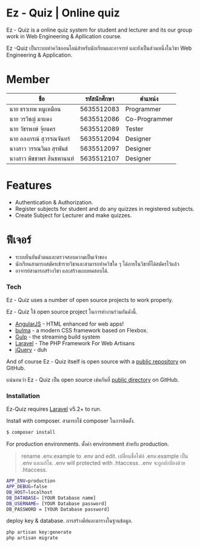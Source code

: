 # Ez - Quiz | Online quiz

Ez - Quiz is a online quiz system for student and lecturer and its our group work in Web Engineering & Apllication course.

Ez -Quiz เป็นระบบทำควิซออนไลน์สำหรับนักเรียนและอาจารย์ และยังเป็นส่วนหนึ่งในวิชา Web Engineering & Application.

# Member

|  ชือ   | รหัสนักศึกษา   	|    ตำแหน่ง   |
|---	                         |---            |---            |
|   นาย ธราเทพ หนูเหมือน        |   5635512083   |  Programmer   |
|   นาย วรวิชญ์ มาแดง           |   5635512086    | Co-Programmer |
|   นาย วัชรพงษ์ จุ้ยนคร          |    5635512089  | Tester          |
|   นาย อลงกรณ์ สุวรรณจันทร์     |  5635512094     | Designer      |
|   นางสาว วรรณวิมล สุรพันธ์      |  5635512097    | Designer      |
|   นางสาว พิชชาพร สินธพานนท์  |    5635512107  |   Designer    |


# Features
  - Authentication & Authorization.
  - Register subjects for student and do any quizzes in registered subjects.
  - Create Subject for Lecturer and make quizzes.

# ฟีเจอร์
  - ระบบยืนยันตัวตนและตรวจสอบความเป็นเจ้าของ
  - นักเรียนสามารถสมัครเข้ารายวิชาและสามารถทำควิซใด ๆ ได้ภายในวิชาที่ได้สมัครไว้แล้ว
  - อาจารย์สามารถสร้างวิชา และสร้างแบบทดสอบได้.


### Tech

Ez - Quiz uses a number of open source projects to work properly.

Ez - Quiz ใช้ open source project ในการทำงานร่วมกันดังนี้.

* [AngularJS] - HTML enhanced for web apps!
* [bulma] - a modern CSS framework based on Flexbox.
* [Gulp] - the streaming build system
* [Laravel] - The PHP Framework For Web Artisans
* [jQuery] - duh

And of course Ez - Quiz itself is open source with a [public repository][ezquiz]
 on GitHub.
 
แน่นอนว่า Ez - Quiz เป็น open source เช่นกันที่ [public directory][ezquiz]
 on GitHub.

### Installation

Ez-Quiz requires [Laravel](https://laravel.com/docs/5.2/) v5.2+ to run.

Install with composer.
สามารถใช้ composer ในการติดตั้ง.

```sh
$ composer install
```

For production environments.
ตั้งค่า environment สำหรับ production.

> rename .env.example to .env and edit.
> เปลี่ยนชื่อไฟล์ .env.example เป็น .env และแก้ไข.
> .env will protected with .htaccess.
> .env จะถูกปกป้องด้วย .htaccess.

```sh
APP_ENV=production
APP_DEBUG=false
DB_HOST=localhost
DB_DATABASE= [YOUR Database name]
DB_USERNAME= [YOUR Database password]
DB_PASSWORD = [YOUR Database password]
```

deploy key & database.
การสร้างคีย์และตารางในฐานข้อมูล.
```sh
php artisan key:generate
php artisan migrate
```


   [ezquiz]: <https://github.com/joemccann/dillinger>
   [git-repo-url]: <https://github.com/joemccann/dillinger.git>
   [Laravel]: <https://laravel.com/docs/5.2/>
   [@thomasfuchs]: <http://twitter.com/thomasfuchs>
   [Bulma]: <http://bulma.io/>
   [jQuery]: <http://jquery.com>
   [AngularJS]: <http://angularjs.org>
   [Gulp]: <http://gulpjs.com>

   [PlDb]: <https://github.com/joemccann/dillinger/tree/master/plugins/dropbox/README.md>
   [PlGh]:  <https://github.com/joemccann/dillinger/tree/master/plugins/github/README.md>
   [PlGd]: <https://github.com/joemccann/dillinger/tree/master/plugins/googledrive/README.md>
   [PlOd]: <https://github.com/joemccann/dillinger/tree/master/plugins/onedrive/README.md>
